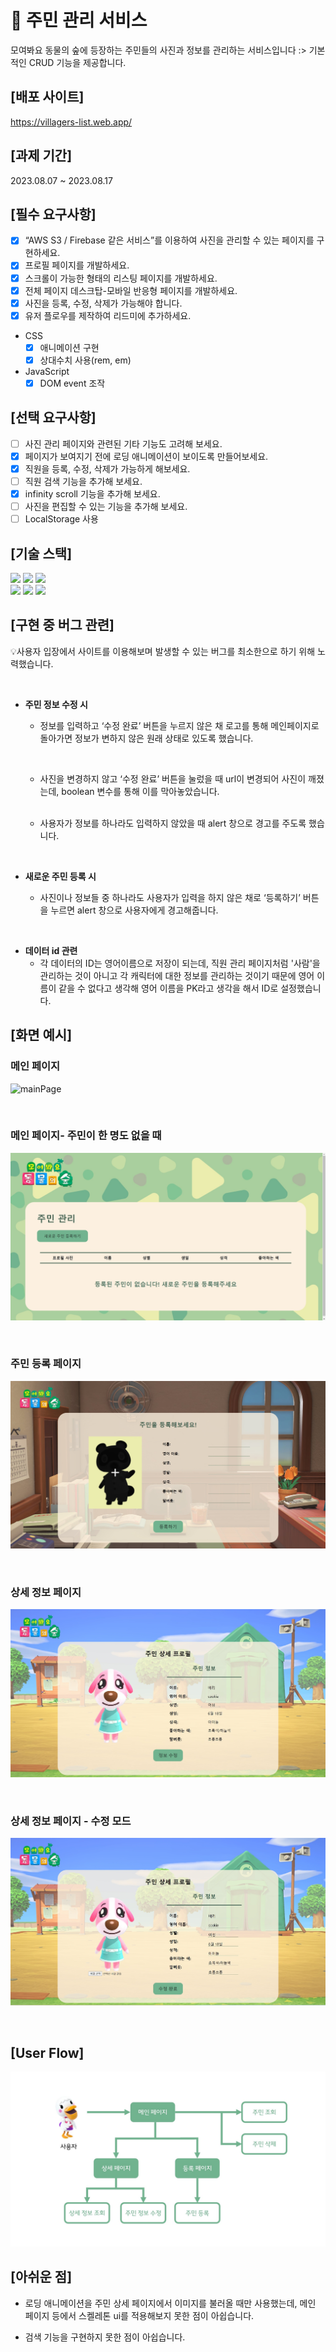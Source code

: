 # 🦝 주민 관리 서비스

모여봐요 동물의 숲에 등장하는 주민들의 사진과 정보를 관리하는 서비스입니다 :>
기본적인 CRUD 기능을 제공합니다.

## [배포 사이트]

https://villagers-list.web.app/

## [과제 기간]

2023.08.07 ~ 2023.08.17

## [필수 요구사항]

- [x] “AWS S3 / Firebase 같은 서비스”를 이용하여 사진을 관리할 수 있는 페이지를 구현하세요.
- [x] 프로필 페이지를 개발하세요.
- [x] 스크롤이 가능한 형태의 리스팅 페이지를 개발하세요.
- [x] 전체 페이지 데스크탑-모바일 반응형 페이지를 개발하세요.
- [x] 사진을 등록, 수정, 삭제가 가능해야 합니다.
- [x] 유저 플로우를 제작하여 리드미에 추가하세요.

* CSS
  - [x] 애니메이션 구현
  - [x] 상대수치 사용(rem, em)
* JavaScript
  - [x] DOM event 조작

## [선택 요구사항]

- [ ] 사진 관리 페이지와 관련된 기타 기능도 고려해 보세요.
- [x] 페이지가 보여지기 전에 로딩 애니메이션이 보이도록 만들어보세요.
- [x] 직원을 등록, 수정, 삭제가 가능하게 해보세요.
- [ ] 직원 검색 기능을 추가해 보세요.
- [x] infinity scroll 기능을 추가해 보세요.
- [ ] 사진을 편집할 수 있는 기능을 추가해 보세요.
- [ ] LocalStorage 사용

## [기술 스택]

<img src="https://img.shields.io/badge/Git-F05032?style=for-the-badge&logo=git&logoColor=black">
<img src="https://img.shields.io/badge/GitHub-181717?style=for-the-badge&logo=GitHub&logoColor=white">
<img src="https://img.shields.io/badge/firebase-ffca28?style=for-the-badge&logo=Firebase&logoColor=black">
<br>
<img src="https://img.shields.io/badge/html5-e34f26?style=for-the-badge&logo=Html5&logoColor=white">
<img src="https://img.shields.io/badge/css-1572b6?style=for-the-badge&logo=css3&logoColor=white">
<img src="https://img.shields.io/badge/javascript-f7df1e?style=for-the-badge&logo=Javascript&logoColor=black">

## [구현 중 버그 관련]

💡사용자 입장에서 사이트를 이용해보며 발생할 수 있는 버그를 최소한으로 하기 위해 노력했습니다.

<br>

- **주민 정보 수정 시**

  - 정보를 입력하고 ‘수정 완료’ 버튼을 누르지 않은 채 로고를 통해 메인페이지로 돌아가면 정보가 변하지 않은 원래 상태로 있도록 했습니다.

    <br>

  - 사진을 변경하지 않고 ‘수정 완료’ 버튼을 눌렀을 때 url이 변경되어 사진이 깨졌는데, boolean 변수를 통해 이를 막아놓았습니다.

  <br>

  - 사용자가 정보를 하나라도 입력하지 않았을 때 alert 창으로 경고를 주도록 했습니다.

<br>

- **새로운 주민 등록 시**

  - 사진이나 정보들 중 하나라도 사용자가 입력을 하지 않은 채로 ‘등록하기’ 버튼을 누르면 alert 창으로 사용자에게 경고해줍니다.

<br>

- **데이터 id 관련**
  - 각 데이터의 ID는 영어이름으로 저장이 되는데, 직원 관리 페이지처럼 '사람'을 관리하는 것이 아니고 각 캐릭터에 대한 정보를 관리하는 것이기 때문에 영어 이름이 같을 수 없다고 생각해 영어 이름을 PK라고 생각을 해서 ID로 설정했습니다.

## [화면 예시]

### 메인 페이지

![mainPage](https://github.com/KDT1-FE/Y_FE_JAVASCRIPT_PICTURE/assets/102955516/fbc43961-23ac-4fb5-991f-095acb56e286)

<br>

### 메인 페이지- 주민이 한 명도 없을 때

![](./public/assets/readme_graphics/noVillager.jpg)

<br>

### 주민 등록 페이지

![](./public/assets/readme_graphics/addVillager.jpg)

<br>

### 상세 정보 페이지

![](./public/assets/readme_graphics/villagerProfile.jpg)

<br>

### 상세 정보 페이지 - 수정 모드

![](./public/assets/readme_graphics/editProfile.jpg)

<br>

## [User Flow]

![](./public/assets/readme_graphics/userFlow.jpg)

## [아쉬운 점]

- 로딩 애니메이션을 주민 상세 페이지에서 이미지를 불러올 때만 사용했는데, 메인 페이지 등에서 스켈레톤 ui를 적용해보지 못한 점이 아쉽습니다.
  <br>

- 검색 기능을 구현하지 못한 점이 아쉽습니다.
